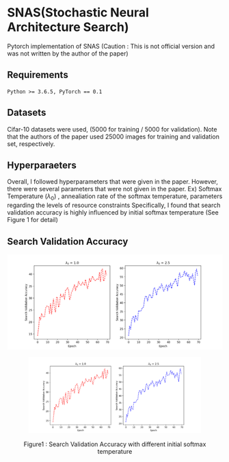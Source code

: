 # SNAS(Stochastic Neural Architecture Search)
Pytorch implementation of SNAS (Caution : This is not official version and was not written by the author of the paper)

## Requirements
```
Python >= 3.6.5, PyTorch == 0.1
```

## Datasets
Cifar-10 datasets were used, (5000 for training / 5000 for validation).
Note that the authors of the paper used 25000 images for training and validation set, respectively.

## Hyperparaeters
Overall, I followed hyperparameters that were given in the paper.
However, there were several parameters that were not given in the paper.
Ex) Softmax Temperature ($\lambda_{0}$) , annealiation rate of the softmax temperature, parameters regarding the levels of resource constraints
Specifically, I found that search validation accuracy is highly influenced by initial softmax temperature (See Figure 1 for detail)
## Search Validation Accuracy
![1](./Search_Validation.png)
<p align="center">
<img src="./Search_Validation.png"  width="80%">
</p>
<p align="center">
Figure1 : Search Validation Accuracy with different initial softmax temperature
</p>
